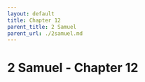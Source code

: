 ```yaml
---
layout: default
title: Chapter 12
parent_title: 2 Samuel
parent_url: ./2samuel.md
---
```


# 2 Samuel - Chapter 12
